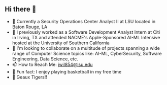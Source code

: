 ## Hi there 👋

- 📱 Currently a Security Operations Center Analyst II at LSU located in Baton Rouge, LA
- 🔭 I previously worked as a Software Development Analyst Intern at Citi in Irving, TX and attended NACME's Apple-Sponsored AI-ML Intensive hosted at the University of Southern California
- 👯 I'm looking to collaborate on a multitude of projects spanning a wide range of Computer Science topics like: AI-ML, CyberSecurity, Software Engineering, Data Science, etc.
- 📫 How to Reach Me: jwil854@lsu.edu
- 🏀 Fun fact: I enjoy playing basketball in my free time
- 🐯 Geaux Tigers!!
<!--
**BlackMoonCoder/BlackMoonCoder** is a ✨ _special_ ✨ repository because its `README.md` (this file) appears on your GitHub profile.

Here are some ideas to get you started:

- 🔭 I’m currently working on ...
- 🌱 I’m currently learning ...
- 👯 I’m looking to collaborate on ...
- 🤔 I’m looking for help with ...
- 💬 Ask me about ...
- 📫 How to reach me: ...
- 😄 Pronouns: ...
- ⚡ Fun fact: ...
-->
